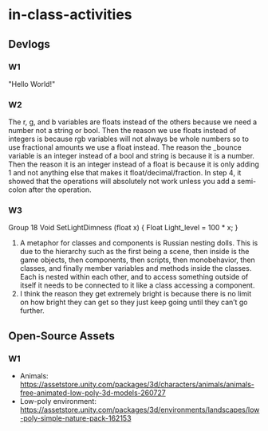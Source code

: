 # in-class-activities
## Devlogs
### W1
"Hello World!"

### W2
The r, g, and b variables are floats instead of the others because we need a number not a string or bool. Then the reason we use floats instead of integers is because rgb variables will not always be whole numbers so to use fractional amounts we use a float instead. The reason the _bounce variable is an integer instead of a bool and string is because it is a number. Then the reason it is an integer instead of a float is because it is only adding 1 and not anything else that makes it float/decimal/fraction. In step 4, it showed that the operations will absolutely not work unless you add a semi-colon after the operation.

### W3
Group 18
Void SetLightDimness (float x)
{
	Float Light_level = 100 * x;
}

1. A metaphor for classes and components is Russian nesting dolls. This is due to the hierarchy such as the first being a scene, then inside is the game objects, then components, then scripts, then monobehavior, then classes, and finally member variables and methods inside the classes. Each is nested within each other, and to access something outside of itself it needs to be connected to it like a class accessing a component.
2. I think the reason they get extremely bright is because there is no limit on how bright they can get so they just keep going until they can’t go further.

## Open-Source Assets
### W1
- Animals: https://assetstore.unity.com/packages/3d/characters/animals/animals-free-animated-low-poly-3d-models-260727 
- Low-poly environment: https://assetstore.unity.com/packages/3d/environments/landscapes/low-poly-simple-nature-pack-162153 